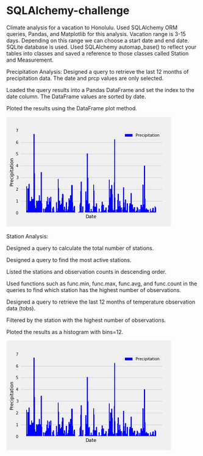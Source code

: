 # SQLAlchemy-challenge
Climate analysis for a vacation to Honolulu.
Used SQLAlchemy ORM queries, Pandas, and Matplotlib for this analysis. Vacation range is 3-15 days. Depending on this range we can choose a start date and end date. SQLite database is used.
Used SQLAlchemy automap_base() to reflect your tables into classes and saved a reference to those classes called Station and Measurement.

Precipitation Analysis:
Designed a query to retrieve the last 12 months of precipitation data. The date and prcp values are only selected.

Loaded the query results into a Pandas DataFrame and set the index to the date column.
The DataFrame values are sorted by date.

Ploted the results using the DataFrame plot method.

![Precipitation](Instructions/Images/precipitation.png)

Station Analysis:

Designed a query to calculate the total number of stations.

Designed a query to find the most active stations.

Listed the stations and observation counts in descending order.

Used functions such as func.min, func.max, func.avg, and func.count in the queries to find which station has the highest number of observations.

Designed a query to retrieve the last 12 months of temperature observation data (tobs).

Filtered by the station with the highest number of observations.

Ploted the results as a histogram with bins=12.

![Histogram](Instructions/Images/precipitation.png)

